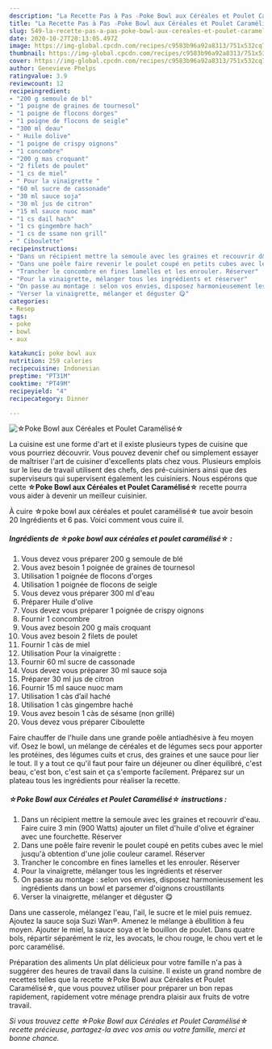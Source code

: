 ```yaml
---
description: "La Recette Pas à Pas ☆Poke Bowl aux Céréales et Poulet Caramélisé☆"
title: "La Recette Pas à Pas ☆Poke Bowl aux Céréales et Poulet Caramélisé☆"
slug: 549-la-recette-pas-a-pas-poke-bowl-aux-cereales-et-poulet-caramelise
date: 2020-10-27T20:13:05.497Z
image: https://img-global.cpcdn.com/recipes/c9583b96a92a8313/751x532cq70/☆poke-bowl-aux-cereales-et-poulet-caramelise☆-photo-principale-de-la-recette.jpg
thumbnail: https://img-global.cpcdn.com/recipes/c9583b96a92a8313/751x532cq70/☆poke-bowl-aux-cereales-et-poulet-caramelise☆-photo-principale-de-la-recette.jpg
cover: https://img-global.cpcdn.com/recipes/c9583b96a92a8313/751x532cq70/☆poke-bowl-aux-cereales-et-poulet-caramelise☆-photo-principale-de-la-recette.jpg
author: Genevieve Phelps
ratingvalue: 3.9
reviewcount: 12
recipeingredient:
- "200 g semoule de bl"
- "1 poigne de graines de tournesol"
- "1 poigne de flocons dorges"
- "1 poigne de flocons de seigle"
- "300 ml deau"
- " Huile dolive"
- "1 poigne de crispy oignons"
- "1 concombre"
- "200 g mas croquant"
- "2 filets de poulet"
- "1 cs de miel"
- " Pour la vinaigrette "
- "60 ml sucre de cassonade"
- "30 ml sauce soja"
- "30 ml jus de citron"
- "15 ml sauce nuoc mam"
- "1 cs dail hach"
- "1 cs gingembre hach"
- "1 cs de ssame non grill"
- " Ciboulette"
recipeinstructions:
- "Dans un récipient mettre la semoule avec les graines et recouvrir d&#39;eau. Faire cuire 3 min (900 Watts) ajouter un filet d&#39;huile d&#39;olive et égrainer avec une fourchette. Réserver"
- "Dans une poêle faire revenir le poulet coupé en petits cubes avec le miel jusqu&#39;à obtention d&#39;une jolie couleur caramel. Réserver"
- "Trancher le concombre en fines lamelles et les enrouler. Réserver"
- "Pour la vinaigrette, mélanger tous les ingrédients et réserver"
- "On passe au montage : selon vos envies, disposez harmonieusement les ingrédients dans un bowl et parsemer d&#39;oignons croustillants"
- "Verser la vinaigrette, mélanger et déguster 😋"
categories:
- Resep
tags:
- poke
- bowl
- aux

katakunci: poke bowl aux 
nutrition: 259 calories
recipecuisine: Indonesian
preptime: "PT31M"
cooktime: "PT49M"
recipeyield: "4"
recipecategory: Dinner

---
```



![☆Poke Bowl aux Céréales et Poulet Caramélisé☆](https://img-global.cpcdn.com/recipes/c9583b96a92a8313/751x532cq70/☆poke-bowl-aux-cereales-et-poulet-caramelise☆-photo-principale-de-la-recette.jpg)

La cuisine est une forme d'art et il existe plusieurs types de cuisine que vous pourriez découvrir. Vous pouvez devenir chef ou simplement essayer de maîtriser l'art de cuisiner d'excellents plats chez vous. Plusieurs emplois sur le lieu de travail utilisent des chefs, des pré-cuisiniers ainsi que des superviseurs qui supervisent également les cuisiniers. Nous espérons que cette <strong> ☆Poke Bowl aux Céréales et Poulet Caramélisé☆ </strong> recette pourra vous aider à devenir un meilleur cuisinier.

<!--inarticleads1-->

À cuire ☆poke bowl aux céréales et poulet caramélisé☆ tue avoir besoin 20 Ingrédients et 6 pas. Voici comment vous cuire il.

##### Ingrédients de ☆poke bowl aux céréales et poulet caramélisé☆ :

1. Vous devez vous préparer 200 g semoule de blé
1. Vous avez besoin 1 poignée de graines de tournesol
1. Utilisation 1 poignée de flocons d&#39;orges
1. Utilisation 1 poignée de flocons de seigle
1. Vous devez vous préparer 300 ml d&#39;eau
1. Préparer  Huile d&#39;olive
1. Vous devez vous préparer 1 poignée de crispy oignons
1. Fournir 1 concombre
1. Vous avez besoin 200 g maïs croquant
1. Vous avez besoin 2 filets de poulet
1. Fournir 1 càs de miel
1. Utilisation  Pour la vinaigrette :
1. Fournir 60 ml sucre de cassonade
1. Vous devez vous préparer 30 ml sauce soja
1. Préparer 30 ml jus de citron
1. Fournir 15 ml sauce nuoc mam
1. Utilisation 1 càs d’ail haché
1. Utilisation 1 càs gingembre haché
1. Vous avez besoin 1 càs de sésame (non grillé)
1. Vous devez vous préparer  Ciboulette


Faire chauffer de l&#39;huile dans une grande poêle antiadhésive à feu moyen vif. Osez le bowl, un mélange de céréales et de légumes secs pour apporter les protéines, des légumes cuits et crus, des graines et une sauce pour lier le tout. Il y a tout ce qu&#39;il faut pour faire un déjeuner ou dîner équilibré, c&#39;est beau, c&#39;est bon, c&#39;est sain et ça s&#39;emporte facilement. Préparez sur un plateau tous les ingrédients pour réaliser la recette. 

<!--inarticleads2-->

##### ☆Poke Bowl aux Céréales et Poulet Caramélisé☆ instructions :

1. Dans un récipient mettre la semoule avec les graines et recouvrir d&#39;eau. Faire cuire 3 min (900 Watts) ajouter un filet d&#39;huile d&#39;olive et égrainer avec une fourchette. Réserver
1. Dans une poêle faire revenir le poulet coupé en petits cubes avec le miel jusqu&#39;à obtention d&#39;une jolie couleur caramel. Réserver
1. Trancher le concombre en fines lamelles et les enrouler. Réserver
1. Pour la vinaigrette, mélanger tous les ingrédients et réserver
1. On passe au montage : selon vos envies, disposez harmonieusement les ingrédients dans un bowl et parsemer d&#39;oignons croustillants
1. Verser la vinaigrette, mélanger et déguster 😋


Dans une casserole, mélangez l&#39;eau, l&#39;ail, le sucre et le miel puis remuez. Ajoutez la sauce soja Suzi Wan®. Amenez le mélange à ébullition à feu moyen. Ajouter le miel, la sauce soya et le bouillon de poulet. Dans quatre bols, répartir séparément le riz, les avocats, le chou rouge, le chou vert et le porc caramélisé. 

<!--inarticleads1-->

<p>
Préparation des aliments Un plat délicieux pour votre famille n'a pas à suggérer des heures de travail dans la cuisine. Il existe un grand nombre de recettes telles que la recette ☆Poke Bowl aux Céréales et Poulet Caramélisé☆, que vous pouvez utiliser pour préparer un bon repas rapidement, rapidement votre ménage prendra plaisir aux fruits de votre travail.
</p>

<p>
<i>Si vous trouvez cette ☆Poke Bowl aux Céréales et Poulet Caramélisé☆ recette précieuse, partagez-la avec vos amis ou votre famille, merci et bonne chance.</i>
</p>
